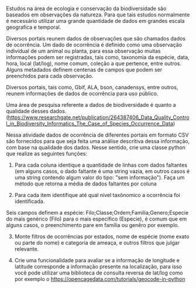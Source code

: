 Estudos na área de ecologia e conservação da biodiversidade são baseados em observações da natureza. Para que tais estudos normalmente é necessário utilizar uma grande quantidade de dados em grandes escala geografica e temporal.

Diversos portais reunem dados de observações que são chamados dados de ocorrência. Um dado de ocorrência é definido como uma observação individual de um animal ou planta, para essa observação muitas informações podem ser registradas, tais como, taxonomia da espécie, data, hora, local (lat/log), nome comum, coleção a que pertence, entre outros. Alguns metadados definem centenas de campos que podem ser preenchidos para cada observação.

Diversos portais, tais como, Gbif, ALA, bson, canadensys, entre outros, reunem informações de dados de ocorrência para uso público.

Uma área de pesquisa referente a dados de biodiversidade é quanto a qualidade desses dados. (https://www.researchgate.net/publication/264387406_Data_Quality_Control_in_Biodiversity_Informatics_The_Case_of_Species_Occurrence_Data)


Nessa atividade dados de ocorrência de diferentes portais em formato CSV são fornecidos para que seja feita uma análise descritiva dessa informação, com base na qualidade dos dados. Nesse sentido, crie uma classe python que realize as seguintes funções:

1) Para cada coluna identique a quantidade de linhas com dados faltantes (em alguns casos, o dado faltante é uma string vazia, em outros casos é uma string contendo algum valor do tipo: "sem informação"). Faça um método que retorna a média de dados faltantes por coluna

2) Para cada item identifique até qual nível taxônomico a ocorrência foi identificada.

Seis campos definem a espécie: Filo;Classe;Ordem;Familia;Genero;Especie do mais genérico (Filo) para o mais específico (Especie), é comum que em alguns casos, o preenchimento pare em família ou genêro por exemplo.

3) Monte filtros de ocorrências por estados, nome de espécie (nome exato ou parte do nome) e categoria de ameaça, e outros filtros que julgar relevante.

4) Crie uma funcionalidade para avaliar se a informação de longitude e latitude corresponde a informação presente na localização, para isso você pode utilizar uma biblioteca de consulta reversa de lat/log como por exemplo o https://opencagedata.com/tutorials/geocode-in-python
